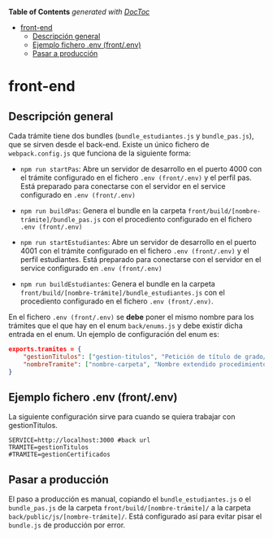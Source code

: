 <!-- START doctoc generated TOC please keep comment here to allow auto update -->
<!-- DON'T EDIT THIS SECTION, INSTEAD RE-RUN doctoc TO UPDATE -->
**Table of Contents**  *generated with [DocToc](https://github.com/thlorenz/doctoc)*

- [front-end](#front-end)
  - [Descripción general](#descripci%C3%B3n-general)
  - [Ejemplo fichero .env (front/.env)](#ejemplo-fichero-env-frontenv)
  - [Pasar a producción](#pasar-a-producci%C3%B3n)

<!-- END doctoc generated TOC please keep comment here to allow auto update -->

# front-end

## Descripción general

Cada trámite tiene dos bundles (`bundle_estudiantes.js` y `bundle_pas.js`), que se sirven desde el back-end. Existe un único fichero de ``webpack.config.js`` que funciona de la siguiente forma:

- `npm run startPas`: Abre un servidor de desarrollo en el puerto 4000 con el trámite configurado en el fichero `.env (front/.env)` y el perfil pas. Está preparado para conectarse con el servidor en el service configurado en `.env (front/.env)`

- `npm run buildPas`: Genera el bundle en la carpeta `front/build/[nombre-trámite]/bundle_pas.js` con el procediento configurado en el fichero `.env (front/.env)`

- `npm run startEstudiantes`: Abre un servidor de desarrollo en el puerto 4001 con el trámite configurado en el fichero `.env (front/.env)` y el perfil estudiantes. Está preparado para conectarse con el servidor en el service configurado en `.env (front/.env)`

- `npm run buildEstudiantes`: Genera el bundle en la carpeta `front/build/[nombre-trámite]/bundle_estudiantes.js` con el procediento configurado en el fichero `.env (front/.env)`.

En el fichero `.env (front/.env)` se **debe** poner el mismo nombre para los trámites que el que hay en el enum  ``back/enums.js`` y debe existir dicha entrada en el enum. Un ejemplo de configuración del enum es:

```json
exports.tramites = {
    "gestionTitulos": ["gestion-titulos", "Petición de título de grado/máster"],
    "nombreTramite": ["nombre-carpeta", "Nombre extendido procedimiento"]
}
```

## Ejemplo fichero .env (front/.env)
La siguiente configuración sirve para cuando se quiera trabajar con gestionTitulos.
```shell
SERVICE=http://localhost:3000 #back url
TRAMITE=gestionTitulos
#TRAMITE=gestionCertificados
```
## Pasar a producción
El paso a producción es manual, copiando el ``bundle_estudiantes.js`` o el ``bundle_pas.js`` de la carpeta ``front/build/[nombre-trámite]/`` a la carpeta ``back/public/js/[nombre-trámite]/``. Está configurado así para evitar pisar el ``bundle.js`` de producción por error.
